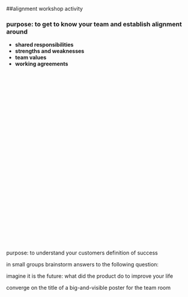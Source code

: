 <!-- .slide: data-background="resources/footer.svg" data-background-size="contain" data-background-position="bottom"  -->

##alignment workshop activity

### purpose: to get to know your team and establish alignment around <!-- .element: style="color:#128bc1" -->

* **shared responsibilities**   <!-- .element: class="fragment"; style="color:maroon" -->
* **strengths and weaknesses**   <!-- .element: class="fragment"; style="color:maroon" -->
* **team values**   <!-- .element: class="fragment"; style="color:maroon" -->
* **working agreements**   <!-- .element: class="fragment"; style="color:maroon" -->



<br/>
<br/>
<br/>
<br/>
<br/>
<br/>
<br/>
<br/>
<br/>
<br/>
<br/>
<br/>
<br/>
<br/>
<br/>
<br/>
<br/>
<br/>
<br/>
<br/>
<br/>
<br/>
<br/>
<br/>
<br/>
<br/>
<br/>
<aside class="notes">
  <p>
    purpose: to understand your customers definition of success
  </p>
  <p>
    in small groups brainstorm answers to the following question:
  </p>
  <p>
    imagine it is the future: what did the product do to improve your life
  </p>
  <p>
    converge on the title of a big-and-visible poster for the team room
  </p>
</aside>
